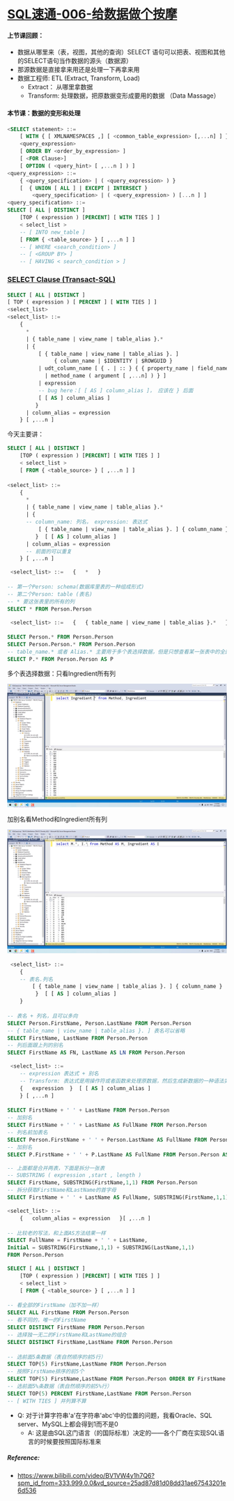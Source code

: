 # [SQL速通-006-给数据做个按摩](https://www.bilibili.com/video/BV1VW4y1h7Q6?spm_id_from=333.999.0.0&vd_source=25ad87d81d08dd31ae67543201e6d536)

#### 上节课回顾：

- 数据从哪里来（表，视图，其他的查询）SELECT 语句可以把表、视图和其他的SELECT语句当作数据的源头（数据源）
- 那源数据是直接拿来用还是处理一下再拿来用
- 数据工程师: ETL (Extract, Transform, Load)
  - Extract： 从哪里拿数据
  - Transform: 处理数据，把原数据变形成要用的数据 （Data Massage）

#### 本节课：数据的变形和处理

```sql
<SELECT statement> ::=    
    [ WITH { [ XMLNAMESPACES ,] [ <common_table_expression> [,...n] ] } ]  
    <query_expression>   
    [ ORDER BY <order_by_expression> ] 
    [ <FOR Clause>]   
    [ OPTION ( <query_hint> [ ,...n ] ) ]   
<query_expression> ::=   
    { <query_specification> | ( <query_expression> ) }   
    [  { UNION [ ALL ] | EXCEPT | INTERSECT }  
        <query_specification> | ( <query_expression> ) [...n ] ]   
<query_specification> ::=   
SELECT [ ALL | DISTINCT ]   
    [TOP ( expression ) [PERCENT] [ WITH TIES ] ]   
    < select_list >   
    -- [ INTO new_table ]   
    [ FROM { <table_source> } [ ,...n ] ]   
    -- [ WHERE <search_condition> ]   
    -- [ <GROUP BY> ]   
    -- [ HAVING < search_condition > ]  
```

### [SELECT Clause (Transact-SQL)](https://docs.microsoft.com/en-us/sql/t-sql/queries/select-clause-transact-sql?view=sql-server-ver16)

```sql
SELECT [ ALL | DISTINCT ]  
[ TOP ( expression ) [ PERCENT ] [ WITH TIES ] ]   
<select_list>   
<select_list> ::=   
    {   
      *   
      | { table_name | view_name | table_alias }.*   
      | {  
          [ { table_name | view_name | table_alias }. ]  
               { column_name | $IDENTITY | $ROWGUID }   
          | udt_column_name [ { . | :: } { { property_name | field_name }   
            | method_name ( argument [ ,...n] ) } ]  
          | expression 
          -- bug here：[ [ AS ] column_alias ]， 应该在 } 后面
          [ [ AS ] column_alias ]   
         }  
      | column_alias = expression   
    } [ ,...n ]  
```
今天主要讲：
```sql
SELECT [ ALL | DISTINCT ]   
    [TOP ( expression ) [PERCENT] [ WITH TIES ] ]   
    < select_list >   
    [ FROM { <table_source> } [ ,...n ] ] 
    
<select_list> ::=   
    {   
      *   
      | { table_name | view_name | table_alias }.*   
      | {  
      -- column_name: 列名， expression: 表达式
          [ { table_name | view_name | table_alias }. ] { column_name } | expression  
         }  [ [ AS ] column_alias ]  
      | column_alias = expression   
      -- 前面的可以重复
    } [ ,...n ]  
```

```sql
 <select_list> ::=   {   *   } 

-- 第一个Person: schema(数据库里表的一种组成形式)
-- 第二个Person: table (表名)
-- * 要这张表里的所有的列
SELECT * FROM Person.Person
```

```sql
 <select_list> ::=   {   { table_name | view_name | table_alias }.*   }

SELECT Person.* FROM Person.Person
SELECT Person.Person.* FROM Person.Person
-- table_name.* 或者 Alias.* 主要用于多个表选择数据，但是只想查看某一张表中的全部列的时候
SELECT P.* FROM Person.Person AS P
```

多个表选择数据：只看Ingredient所有列

![SQL速通-006-给数据做个按摩(1)](https://github.com/YQvQY/LearningCodingNotes/raw/main/SQL%E9%80%9F%E9%80%9ANotes/IMG/SQL-006-IMG(1).png)

加别名看Method和Ingredient所有列

![SQL速通-006-给数据做个按摩(2)](https://github.com/YQvQY/LearningCodingNotes/raw/main/SQL%E9%80%9F%E9%80%9ANotes/IMG/SQL-006-IMG(2).png)

```sql
 <select_list> ::=   
    {   
    -- 表名.列名
    	[ { table_name | view_name | table_alias }. ] { column_name } | expression  
         }  [ [ AS ] column_alias ]   
    } 

-- 表名 + 列名，且可以多向
SELECT Person.FirstName, Person.LastName FROM Person.Person
-- { table_name | view_name | table_alias }. ] 表名可以省略
SELECT FirstName, LastName FROM Person.Person
-- 列后面跟上列的别名
SELECT FirstName AS FN, LastName AS LN FROM Person.Person
```

```sql
 <select_list> ::=  
    -- expression 表达式 + 别名
    -- Transform: 表达式是用操作符或者函数来处理原数据，然后生成新数据的一种语法实体
    {   expression  }  [ [ AS ] column_alias ]   
    } [ ,...n ]  
    
SELECT FirstName + ' ' + LastName FROM Person.Person
-- 加别名
SELECT FirstName + ' ' + LastName AS FullName FROM Person.Person
-- 列名前加表名
SELECT Person.FirstName + ' ' + Person.LastName AS FullName FROM Person.Person
-- 加别名
SELECT P.FirstName + ' ' + P.LastName AS FullName FROM Person.Person AS P
```

```sql
-- 上面都是合并两表，下面是拆分一张表
-- SUBSTRING ( expression ,start , length )  
SELECT FirstName, SUBSTRING(FirstName,1,1) FROM Person.Person
-- 拆分获取FirstName和LastName的首字母
SELECT FirstName + ' ' + LastName AS FullName, SUBSTRING(FirstName,1,1) + SUBSTRING(LastName,1,1) AS Initial FROM Person.Person
```

```sql
<select_list> ::=   
    {   column_alias = expression   }[ ,...n ]
    
-- 比较老的写法，和上面AS方法结果一样
SELECT FullName = FirstName + ' ' + LastName, 
Initial = SUBSTRING(FirstName,1,1) + SUBSTRING(LastName,1,1) 
FROM Person.Person
```

```sql
SELECT [ ALL | DISTINCT ]   
    [TOP ( expression ) [PERCENT] [ WITH TIES ] ]   
    < select_list >   
    [ FROM { <table_source> } [ ,...n ] ] 
    
-- 看全部的FirstName（加不加一样）
SELECT ALL FirstName FROM Person.Person
-- 看不同的，唯一的FirstName
SELECT DISTINCT FirstName FROM Person.Person
-- 选择独一无二的FirstName和LastName的组合
SELECT DISTINCT FirstName,LastName FROM Person.Person

-- 选前面5条数据（表自然顺序的前5行）
SELECT TOP(5) FirstName,LastName FROM Person.Person
-- 按照FirstName排序的前5个
SELECT TOP(5) FirstName,LastName FROM Person.Person ORDER BY FirstName
-- 选前面5%条数据（表自然顺序的前5%行）
SELECT TOP(5) PERCENT FirstName,LastName FROM Person.Person
-- [ WITH TIES ] 并列算不算
```

- Q: 对于计算字符串'a'在字符串'abc'中的位置的问题，我看Oracle、SQL server、MySQL上都会得到1而不是0
  - A: 这是由SQL这门语言（的国际标准）决定的——各个厂商在实现SQL语言的时候要按照国际标准来

##### Reference:

- https://www.bilibili.com/video/BV1VW4y1h7Q6?spm_id_from=333.999.0.0&vd_source=25ad87d81d08dd31ae67543201e6d536
